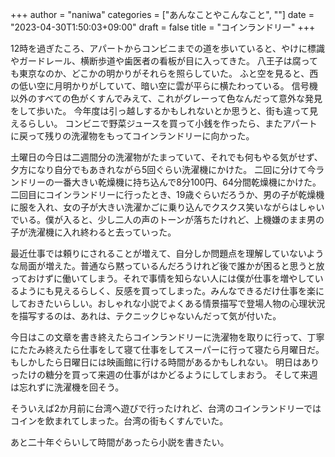 +++
author = "naniwa"
categories = ["あんなことやこんなこと", ""]
date = "2023-04-30T1:50:03+09:00"
draft = false
title = "コインランドリー"
+++

12時を過ぎたころ、アパートからコンビニまでの道を歩いていると、やけに標識やガードレール、横断歩道や歯医者の看板が目に入ってきた。
八王子は腐っても東京なのか、どこかの明かりがそれらを照らしていた。
ふと空を見ると、西の低い空に月明かりがしていて、暗い空に雲が平らに横たわっている。
信号機以外のすべての色がくすんでみえて、これがグレーって色なんだって意外な発見をして歩いた。
今年度は引っ越しするかもしれないとか思うと、街も違って見えるらしい。
コンビニで野菜ジュースを買って小銭を作ったら、またアパートに戻って残りの洗濯物をもってコインランドリーに向かった。

土曜日の今日は二週間分の洗濯物がたまっていて、それでも何もやる気がせず、夕方になり自分でもあきれながら5回ぐらい洗濯機にかけた。
二回に分けて今ランドリーの一番大きい乾燥機に持ち込んで8分100円、64分間乾燥機にかけた。
二回目にコインランドリーに行ったとき、19歳ぐらいだろうか、男の子が乾燥機に服を入れ、女の子が大きい洗濯かごに乗り込んでクスクス笑いながらはしゃいでいる。僕が入ると、少し二人の声のトーンが落ちたけれど、上機嫌のまま男の子が洗濯機に入れ終わると去っていった。

最近仕事では頼りにされることが増えて、自分しか問題点を理解していないような局面が増えた。普通なら黙っているんだろうけれど後で誰かが困ると思うと放っておけずに働いてしまう。それで事情を知らない人には僕が仕事を増やしているようにも見えるらしく、反感を買ってしまった。みんなできるだけ仕事を楽にしておきたいらしい。おしゃれな小説でよくある情景描写で登場人物の心理状況を描写するのは、あれは、テクニックじゃないんだって気が付いた。

今日はこの文章を書き終えたらコインランドリーに洗濯物を取りに行って、丁寧にたたみ終えたら仕事をして寝て仕事をしてスーパーに行って寝たら月曜日だ。もしかしたら日曜日には映画館に行ける時間があるかもしれない。
明日はありったけの糖分を買って来週の仕事がはかどるようにしてしまおう。
そして来週は忘れずに洗濯機を回そう。

そういえば2か月前に台湾へ遊びで行ったけれど、台湾のコインランドリーではコインを飲まれてしまった。台湾の街もくすんでいた。

あと二十年ぐらいして時間があったら小説を書きたい。
